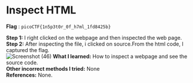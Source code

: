 # Inspect HTML
**Flag** : `picoCTF{1n5p3t0r_0f_h7ml_1fd8425b}`

**Step 1:** 
I right clicked on the webpage and then inspected the web page.
**Step 2:**
After inspecting the file, i clicked on source.From the html code, I captured the flag.<br>
![Screenshot (46)](https://github.com/user-attachments/assets/27084061-e7f3-4bb3-a983-588cb1fa01f2)
**What I learned:** 
How to inspect a webpage and see the source code. <br>
**Other incorrect methods I tried:** 
None<br>
**References:** 
None.
